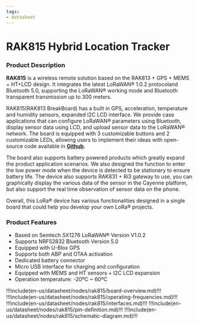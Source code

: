 ```yaml
---
tags:
- datasheet
---
```


# RAK815 Hybrid Location Tracker


<rk-img
  src="/assets/images/datasheet/rak815/rak815-board.png"
  width="40%"
  figure-number="1"
  caption="RAK815 Breakout Board"
/>

### Product Description

**RAK815** is a wireless remote solution based on the RAK813 + GPS + MEMS + HT+LCD design. It integrates the latest LoRaWAN® 1.0.2 protocoland Bluetooth 5.0, supporting the LoRaWAN® working mode and Bluetooth transparent transmission up to 300 meters.

RAK815(RAK813 BreakBoard) has a built in GPS, acceleration, temperature and humidity sensors, expanded I2C LCD interface. We provide case applications that can configure LoRaWAN® parameters using Bluetooth, display sensor data using LCD, and upload sensor data to the LoRaWAN® network. The board is equipped with 3 customizable buttons and 2 customizable LEDs, allowing users to implement their ideas with open-source code available in **[Github](https://github.com/RAKWireless/RAK813-BreakBoard).**

The board also supports battery powered products which greatly expand the product application scenarios. We also designed the function to enter the low power mode when the device is detected to be stationary to ensure battery life. The device also supports RAK831 + Ri3 gateway to use, you can graphically display the various data of the sensor in the Cayenne platform, but also support the real time observation of sensor data on the phone.

Overall, this LoRa® device has various functionalities designed in a single board that could help you develop your own LoRa® projects.

### Product Features

- Based on Semtech SX1276 LoRaWAN® Version V1.0.2
- Supports NRF52832 Bluetooth Version 5.0
- Equipped with U-Blox GPS
- Supports both ABP and OTAA activation
- Dedicated battery connector
- Micro USB interface for charging and configuration
- Equipped with MEMS and HT sensors + I2C LCD expansion
- Operation temperature: -20ºC ~ 60ºC

!!!include(en-us/datasheet/nodes/rak815/board-overview.md)!!!
!!!include(en-us/datasheet/nodes/rak815/operating-frequencies.md)!!!
!!!include(en-us/datasheet/nodes/rak815/interfaces.md)!!!
!!!include(en-us/datasheet/nodes/rak815/pin-definition.md)!!!
!!!include(en-us/datasheet/nodes/rak815/schematic-diagram.md)!!!